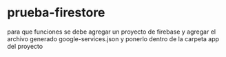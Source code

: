 # prueba-firestore

para que funciones se debe agregar un proyecto de firebase y agregar el archivo generado google-services.json y ponerlo dentro de la carpeta app del proyecto
